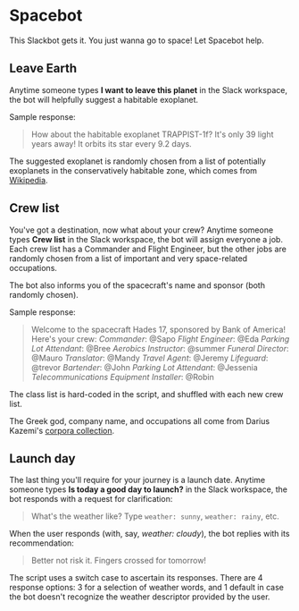# Spacebot

This Slackbot gets it. You just wanna go to space! Let Spacebot help. 

## Leave Earth

Anytime someone types **I want to leave this planet** in the Slack workspace, the bot will helpfully suggest a habitable exoplanet.

Sample response:
> How about the habitable exoplanet TRAPPIST-1f? It's only 39 light years away! It orbits its star every 9.2 days.

The suggested exoplanet is randomly chosen from a list of potentially exoplanets in the conservatively habitable zone, which comes from [Wikipedia](https://en.wikipedia.org/wiki/List_of_potentially_habitable_exoplanets#List_of_exoplanets_in_the_conservative_habitable_zone).

## Crew list

You've got a destination, now what about your crew? Anytime someone types **Crew list** in the Slack workspace, the bot will assign everyone a job. Each crew list has a Commander and Flight Engineer, but the other jobs are randomly chosen from a list of important and very space-related occupations. 

The bot also informs you of the spacecraft's name and sponsor (both randomly chosen). 

Sample response:
> Welcome to the spacecraft Hades 17, sponsored by Bank of America! Here's your crew:
> *Commander*: @Sapo
> *Flight Engineer*: @Eda
> *Parking Lot Attendant*: @Bree
> *Aerobics Instructor*: @summer
> *Funeral Director*: @Mauro
> *Translator*: @Mandy
> *Travel Agent*: @Jeremy
> *Lifeguard*: @trevor
> *Bartender*: @John
> *Parking Lot Attendant*: @Jessenia
> *Telecommunications Equipment Installer*: @Robin

The class list is hard-coded in the script, and shuffled with each new crew list. 

The Greek god, company name, and occupations all come from Darius Kazemi's [corpora collection](https://github.com/dariusk/corpora/tree/master/data).

## Launch day 

The last thing you'll require for your journey is a launch date. Anytime someone types **Is today a good day to launch?** in the Slack workspace, the bot responds with a request for clarification:

> What's the weather like? Type `weather: sunny`, `weather: rainy`, etc.

When the user responds (with, say, *weather: cloudy*), the bot replies with its recommendation: 

> Better not risk it. Fingers crossed for tomorrow!

The script uses a switch case to ascertain its responses. There are 4 response options: 3 for a selection of weather words, and 1 default in case the bot doesn't recognize the weather descriptor provided by the user.








